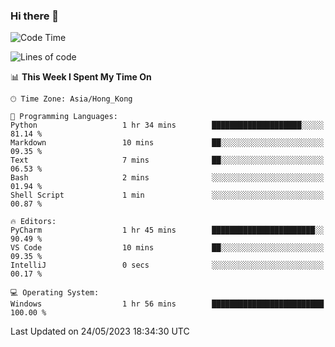 ### Hi there 👋

<!--
**RoiexLee/RoiexLee** is a ✨ _special_ ✨ repository because its `README.md` (this file) appears on your GitHub profile.

Here are some ideas to get you started:

- 🔭 I’m currently working on ...
- 🌱 I’m currently learning ...
- 👯 I’m looking to collaborate on ...
- 🤔 I’m looking for help with ...
- 💬 Ask me about ...
- 📫 How to reach me: ...
- 😄 Pronouns: ...
- ⚡ Fun fact: ...
-->

<!--START_SECTION:waka-->
![Code Time](http://img.shields.io/badge/Code%20Time-263%20hrs%2015%20mins-blue)

![Lines of code](https://img.shields.io/badge/From%20Hello%20World%20I%27ve%20Written-44.3%20thousand%20lines%20of%20code-blue)

📊 **This Week I Spent My Time On** 

```text
🕑︎ Time Zone: Asia/Hong_Kong

💬 Programming Languages: 
Python                   1 hr 34 mins        ████████████████████░░░░░   81.14 % 
Markdown                 10 mins             ██░░░░░░░░░░░░░░░░░░░░░░░   09.35 % 
Text                     7 mins              ██░░░░░░░░░░░░░░░░░░░░░░░   06.53 % 
Bash                     2 mins              ░░░░░░░░░░░░░░░░░░░░░░░░░   01.94 % 
Shell Script             1 min               ░░░░░░░░░░░░░░░░░░░░░░░░░   00.87 % 

🔥 Editors: 
PyCharm                  1 hr 45 mins        ███████████████████████░░   90.49 % 
VS Code                  10 mins             ██░░░░░░░░░░░░░░░░░░░░░░░   09.35 % 
IntelliJ                 0 secs              ░░░░░░░░░░░░░░░░░░░░░░░░░   00.17 % 

💻 Operating System: 
Windows                  1 hr 56 mins        █████████████████████████   100.00 % 
```


 Last Updated on 24/05/2023 18:34:30 UTC
<!--END_SECTION:waka-->
